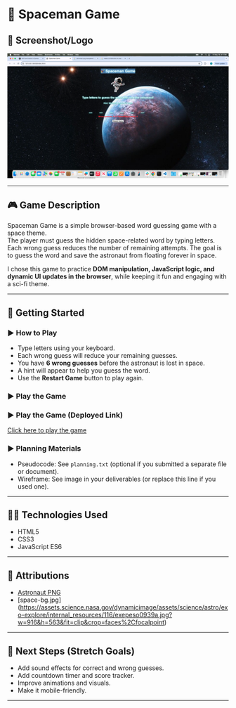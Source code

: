 # 🚀 Spaceman Game


## 📸 Screenshot/Logo
![Spaceman Game Screenshot](Screenshot.png)


---

## 🎮 Game Description
Spaceman Game is a simple browser-based word guessing game with a space theme.  
The player must guess the hidden space-related word by typing letters. Each wrong guess reduces the number of remaining attempts. The goal is to guess the word and save the astronaut from floating forever in space.

I chose this game to practice **DOM manipulation, JavaScript logic, and dynamic UI updates in the browser**, while keeping it fun and engaging with a sci-fi theme.

---

## 🚀 Getting Started

### ▶ How to Play
- Type letters using your keyboard.
- Each wrong guess will reduce your remaining guesses.
- You have **6 wrong guesses** before the astronaut is lost in space.
- A hint will appear to help you guess the word.
- Use the **Restart Game** button to play again.

### ▶ Play the Game
### ▶ Play the Game (Deployed Link)
[Click here to play the game](https://danielsangronis1386.github.io/spaceman-game/)
### ▶ Planning Materials
- Pseudocode: See `planning.txt` (optional if you submitted a separate file or document).
- Wireframe: See image in your deliverables (or replace this line if you used one).

---

## 👨‍💻 Technologies Used
- HTML5
- CSS3
- JavaScript ES6

---

## 🔗 Attributions
 
- [Astronaut PNG](https://www.google.com/url?sa=i&url=https%3A%2F%2Fwww.vecteezy.com%2Fpng%2F47307969-cute-astronaut-on-transparent-background&psig=AOvVaw3zt4WJqg5K5syp6Y2NOaTf&ust=1747533584296000&source=images&cd=vfe&opi=89978449&ved=0CBQQjRxqFwoTCND_n4u0qY0DFQAAAAAdAAAAABAE)  
- [space-bg.jpg] (https://assets.science.nasa.gov/dynamicimage/assets/science/astro/exo-explore/internal_resources/116/exepeso0939a.jpg?w=916&h=563&fit=clip&crop=faces%2Cfocalpoint)


---

## 🚀 Next Steps (Stretch Goals)
- Add sound effects for correct and wrong guesses.
- Add countdown timer and score tracker.
- Improve animations and visuals.
- Make it mobile-friendly.

---
